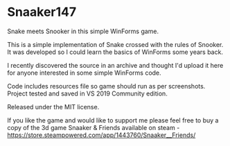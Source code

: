 # Snaaker147
Snake meets Snooker in this simple WinForms game.

This is a simple implementation of Snake crossed with the rules of Snooker.  It was developed so I could learn the basics of WinForms some years back.  

I recently discovered the source in an archive and thought I'd upload it here for anyone interested in some simple WinForms code.

Code includes resources file so game should run as per screenshots.  Project tested and saved in VS 2019 Community edition.

Released under the MIT license.

If you like the game and would like to support me please feel free to buy a copy of the 3d game Snaaker & Friends available on steam - https://store.steampowered.com/app/1443760/Snaaker__Friends/

